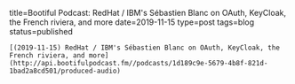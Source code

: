 
title=Bootiful Podcast: RedHat / IBM's Sébastien Blanc on OAuth, KeyCloak, the French riviera, and more
date=2019-11-15
type=post
tags=blog
status=published
~~~~~~
[(2019-11-15) RedHat / IBM's Sébastien Blanc on OAuth, KeyCloak, the French riviera, and more](http://api.bootifulpodcast.fm//podcasts/1d189c9e-5679-4b8f-821d-1bad2a8cd501/produced-audio) 
            